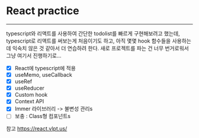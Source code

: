 # React practice

---

typescript와 리액트를 사용하여 간단한 todolist를 빠르게 구현해보려고 했는데, typescript로 리액트를 써보는게 처음이기도 하고, 아직 몇몇 hook 함수들을 사용하는데 익숙치 않은 것 같아서 더 연습하려 한다. 새로 프로젝트를 파는 건 너무 번거로워서 그냥 여기서 진행하기로...

- [x] React에 typescript에 적용
- [x] useMemo, useCallback
- [x] useRef
- [x] useReducer
- [x] Custom hook
- [x] Context API
- [x] Immer 라이브러리 -> 불변성 관리s
- [ ] 보충 : Class형 컴포넌트s

참고
https://react.vlpt.us/
